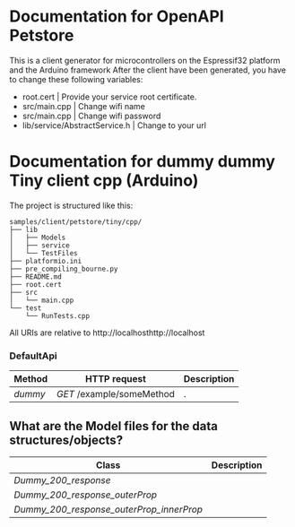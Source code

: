 # Documentation for OpenAPI Petstore
This is a client generator for microcontrollers on the Espressif32 platform and the Arduino framework
After the client have been generated, you have to change these following variables:
- root.cert | Provide your service root certificate.
- src/main.cpp | Change wifi name
- src/main.cpp | Change wifi password
- lib/service/AbstractService.h | Change to your url

# Documentation for dummy dummy Tiny client cpp (Arduino) 

The project is structured like this:
```
samples/client/petstore/tiny/cpp/
├── lib
│   ├── Models
│   ├── service
│   └── TestFiles
├── platformio.ini
├── pre_compiling_bourne.py
├── README.md
├── root.cert
├── src
│   └── main.cpp
└── test
    └── RunTests.cpp
```

All URIs are relative to http://localhosthttp://localhost

### DefaultApi
|Method | HTTP request | Description|
|------------- | ------------- | -------------|
|*dummy* | *GET* /example/someMethod | .|


## What are the Model files for the data structures/objects?
|Class | Description|
|------------- | -------------|
|*Dummy_200_response* | |
|*Dummy_200_response_outerProp* | |
|*Dummy_200_response_outerProp_innerProp* | |

